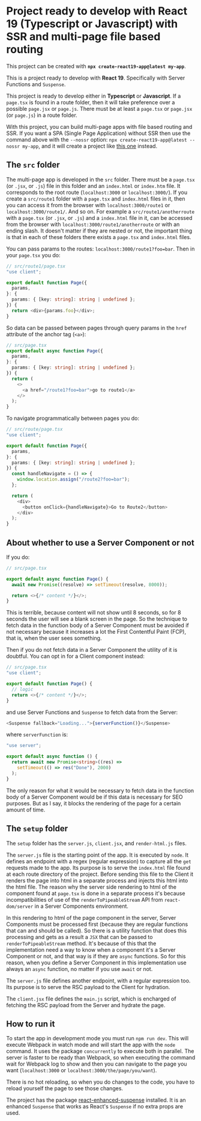 # Project ready to develop with React 19 (Typescript or Javascript) with SSR and multi-page file based routing

This project can be created with **`npx create-react19-app@latest my-app`**.

This is a project ready to develop with **React 19**. Specifically with Server Functions and `Suspense`.

This project is ready to develop either in **Typescript** or **Javascript**. If a `page.tsx` is found in a route folder, then it will take preference over a possible `page.jsx` or `page.js`. There must be at least a `page.tsx` or `page.jsx` (or `page.js`) in a route folder.

With this project, you can build multi-page apps with file based routing and SSR. If you want a SPA (Single Page Application) without SSR then use the command above with the `--nossr` option: `npx create-react19-app@latest --nossr my-app`, and it will create a project like [this one](https://github.com/roggc/react19) instead.

## The `src` folder

The multi-page app is developed in the `src` folder. There must be a `page.tsx` (or `.jsx`, or `.js`) file in this folder and an `index.html` or `index.htm` file. It corresponds to the root route (`localhost:3000` or `localhost:3000/`). If you create a `src/route1` folder with a `page.tsx` and `index.html` files in it, then you can access it from the browser with `localhost:3000/route1` or `localhost:3000/route1/`. And so on. For example a `src/route1/anotherroute` with a `page.tsx` (or `.jsx`, or `.js`) and a `index.html` file in it, can be accessed from the browser with `localhost:3000/route1/anotherroute` or with an ending slash. It doesn't matter if they are nested or not, the important thing is that in each of these folders there exists a `page.tsx` and `index.html` files.

You can pass params to the routes: `localhost:3000/route1?foo=bar`. Then in your `page.tsx` you do:

```typescript
// src/route1/page.tsx
"use client";

export default function Page({
  params,
}: {
  params: { [key: string]: string | undefined };
}) {
  return <div>{params.foo}</div>;
}
```

So data can be passed between pages through query params in the `href` attribute of the anchor tag (`<a>`):

```typescript
// src/page.tsx
export default async function Page({
  params,
}: {
  params: { [key: string]: string | undefined };
}) {
  return (
    <>
      <a href="/route1?foo=bar">go to route1</a>
    </>
  );
}
```

To navigate programmatically between pages you do:

```typescript
// src/route/page.tsx
"use client";

export default function Page({
  params,
}: {
  params: { [key: string]: string | undefined };
}) {
  const handleNavigate = () => {
    window.location.assign("/route2?foo=bar");
  };

  return (
    <div>
      <button onClick={handleNavigate}>Go to Route2</button>
    </div>
  );
}
```

## About whether to use a Server Component or not

If you do:

```typescript
// src/page.tsx

export default async function Page() {
  await new Promise((resolve) => setTimeout(resolve, 8000));

  return <>{/* content */}</>;
}
```

This is terrible, because content will not show until 8 seconds, so for 8 seconds the user will see a blank screen in the page. So the technique to fetch data in the function body of a Server Component must be avoided if not necessary because it increases a lot the First Contentful Paint (FCP), that is, when the user sees something.

Then if you do not fetch data in a Server Component the utility of it is doubtful. You can opt in for a Client component instead:

```typescript
// src/page.tsx
"use client";

export default function Page() {
  // logic
  return <>{/* content */}</>;
}
```

and use Server Functions and `Suspense` to fetch data from the Server:

```typescript
<Suspense fallback="Loading...">{serverFunction()}</Suspense>
```

where `serverFunction` is:

```typescript
"use server";

export default async function () {
  return await new Promise<string>((res) =>
    setTimeout(() => res("Done"), 2000)
  );
}
```

The only reason for what it would be necessary to fetch data in the function body of a Server Component would be if this data is necessary for SEO purposes. But as I say, it blocks the rendering of the page for a certain amount of time.

## The `setup` folder

The `setup` folder has the `server.js`, `client.jsx`, and `render-html.js` files.

The `server.js` file is the starting point of the app. It is executed by `node`. It defines an endpoint with a regex (regular expression) to capture all the `get` requests made to the app. Its purpose is to serve the `index.html` file found at each route directory of the project. Before sending this file to the Client it renders the page into html in a separate process and injects this html into the html file. The reason why the server side rendering to html of the component found at `page.tsx` is done in a separate process it's because incompatibilities of use of the `renderToPipeableStream` API from `react-dom/server` in a Server Components environment.

In this rendering to html of the page component in the server, Server Components must be processed first (because they are regular functions that can and should be called). So there is a utility function that does this processing and gets as a result a `JSX` that can be passed to `renderToPipeableStream` method. It's because of this that the implementation need a way to know when a component it's a Server Component or not, and that way is if they are `async` functions. So for this reason, when you define a Server Component in this implementation use always an `async` function, no matter if you use `await` or not.

The `server.js` file defines another endpoint, with a regular expression too. Its purpose is to serve the RSC payload to the Client for hydration.

The `client.jsx` file defines the `main.js` script, which is encharged of fetching the RSC payload from the Server and hydrate the page.

## How to run it

To start the app in development mode you must run `npm run dev`. This will execute Webpack in watch mode and will start the app with the `node` command. It uses the package `concurrently` to execute both in parallel. The server is faster to be ready than Webpack, so when executing the command wait for Webpack log to show and then you can navigate to the page you want (`localhost:3000` or `localhost:3000/the/page/you/want`).

There is no hot reloading, so when you do changes to the code, you have to reload yourself the page to see those changes.

The project has the package [react-enhanced-suspense](https://www.npmjs.com/package/react-enhanced-suspense) installed. It is an enhanced `Suspense` that works as React's `Suspense` if no extra props are used.
